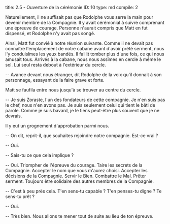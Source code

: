 title:          2.5 - Ouverture de la cérémonie
ID:             10
type:           md
compile:        2


Naturellement, il ne suffisait pas que Rodolphe vous serre la main pour devenir membre de la Compagnie. Il y avait cérémonial à suivre comprenant une épreuve de courage. Personne n'aurait compris que Matt en fut dispensé, et Rodolphe n'y avait pas songé.

Ainsi, Matt fut convié à notre réunion suivante. Comme il ne devait pas connaître l'emplacement de notre cabane avant d'avoir prêté serment, nous l'y conduisîmes les yeux bandés. Il faillit tomber plus d'une fois, ce qui nous amusait tous. Arrivés à la cabane, nous nous assîmes en cercle à même le sol. Lui seul resta debout à l'extérieur du cercle.

-- Avance devant nous étranger, dit Rodolphe de la voix qu'il donnait à son personnage, essayant de la faire grave et forte.

Matt se faufila entre nous jusqu'à se trouver au centre du cercle.

-- Je suis Zoraste, l'un des fondateurs de cette compagnie. Je n'en suis pas le chef, nous n'en avons pas. Je suis seulement celui qui tient le bâti de parole. Comme je suis bavard, je le tiens peut-être plus souvent que je ne devrais.

Il y eut un grognement d'approbation parmi nous.

-- On dit, reprit-il, que souhaites rejoindre notre compagnie. Est-ce vrai ?

-- Oui.

-- Sais-tu ce que cela implique ?

-- Oui. Triompher de l'épreuve du courage. Taire les secrets de la Compagnie. Accepter le nom que vous m'aurez choisi. Accepter les décisions de la Compagnie. Servir le Bien. Combattre le Mal. Prêter serment. Toujours être solidaire des autres membres de la Compagnie.

-- C'est à peu près cela. T'en sens-tu capable ? T'en penses-tu digne ? Te sens-tu prêt ?

-- Oui.

-- Très bien. Nous allons te mener tout de suite au lieu de ton épreuve. 
